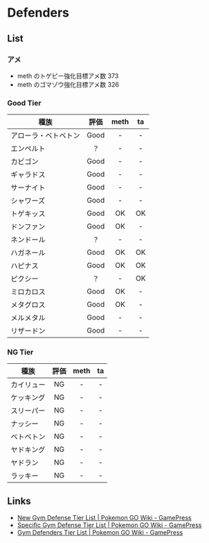 # Defenders

## List

### アメ

- meth のトゲピー強化目標アメ数 373
- meth のゴマゾウ強化目標アメ数 326

### Good Tier

| 種族                 | 評価 | meth | ta  |
| -------------------- | :--: | :--: | :-: |
| アローラ・ベトベトン | Good |  -   |  -  |
| エンペルト           |  ？  |  -   |  -  |
| カビゴン             | Good |  -   |  -  |
| ギャラドス           | Good |  -   |  -  |
| サーナイト           | Good |  -   |  -  |
| シャワーズ           | Good |  -   |  -  |
| トゲキッス           | Good |  OK  | OK  |
| ドンファン           | Good |  OK  |  -  |
| ネンドール           |  ？  |  -   |  -  |
| ハガネール           | Good |  OK  | OK  |
| ハピナス             | Good |  OK  | OK  |
| ピクシー             |  ？  |  -   | OK  |
| ミロカロス           | Good |  OK  |  -  |
| メタグロス           | Good |  OK  |  -  |
| メルメタル           | Good |  -   |  -  |
| リザードン           | Good |  -   |  -  |

### NG Tier

| 種族       | 評価 | meth | ta  |
| ---------- | :--: | :--: | :-: |
| カイリュー |  NG  |  -   |  -  |
| ケッキング |  NG  |  -   |  -  |
| スリーパー |  NG  |  -   |  -  |
| ナッシー   |  NG  |  -   |  -  |
| ベトベトン |  NG  |  -   |  -  |
| ヤドキング |  NG  |  -   |  -  |
| ヤドラン   |  NG  |  -   |  -  |
| ラッキー   |  NG  |  -   |  -  |

## Links

- [New Gym Defense Tier List | Pokemon GO Wiki - GamePress](https://pokemongo.gamepress.gg/new-gym-defense-tier-list)
- [Specific Gym Defense Tier List | Pokemon GO Wiki - GamePress](https://pokemongo.gamepress.gg/specific-gym-defense-tier-list)
- [Gym Defenders Tier List | Pokemon GO Wiki - GamePress](https://pokemongo.gamepress.gg/gym-defenders-tier-list)

